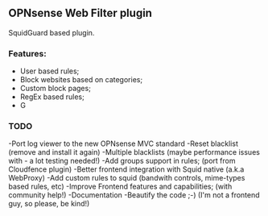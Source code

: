 ## OPNsense Web Filter plugin
SquidGuard based plugin. 

### Features:
- User based rules;
- Block websites based on categories;
- Custom block pages;
- RegEx based rules;
- G

### TODO
-Port log viewer to the new OPNsense MVC standard
-Reset blacklist (remove and install it again)
-Multiple blacklists (maybe performance issues with - a lot testing needed!)
-Add groups support in rules; (port from Cloudfence plugin)
-Better frontend integration with Squid native  (a.k.a WebProxy)
-Add custom rules to squid (bandwith controls, mime-types based rules, etc)
-Improve Frontend features and capabilities; (with community help!)
-Documentation
-Beautify the code ;-)  (I'm not a frontend guy, so please, be kind!)



